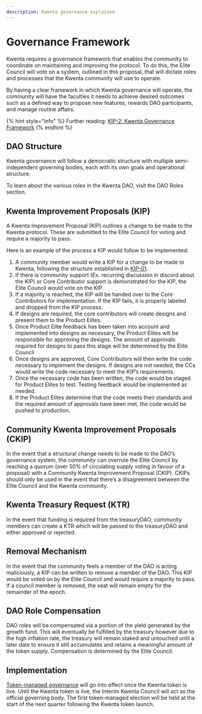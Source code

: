 ```yaml
---
description: Kwenta governance explained
---
```


# Governance Framework

Kwenta requires a governance framework that enables the community to coordinate on maintaining and improving the protocol. To do this, the Elite Council will vote on a system, outlined in this proposal, that will dictate roles and processes that the Kwenta community will use to operate.

By having a clear framework in which Kwenta governance will operate, the community will have the faculties it needs to achieve desired outcomes such as a defined way to propose new features, rewards DAO participants, and manage routine affairs.

{% hint style="info" %}
Further reading: [KIP-2: Kwenta Governance Framework](https://kips.kwenta.io/kips/kip-2/)
{% endhint %}

## DAO Structure

Kwenta governance will follow a democratic structure with multiple semi-independent governing bodies, each with its own goals and operational structure.

To learn about the various roles in the Kwenta DAO, visit the DAO Roles section.

## Kwenta Improvement Proposals (KIP)

A Kwenta Improvement Proposal (KIP) outlines a change to be made to the Kwenta protocol. These are submitted to the Elite Council for voting and require a majority to pass.

Here is an example of the process a KIP would follow to be implemented:

1. A community member would write a KIP for a change to be made to Kwenta, following the structure established in [KIP-01](https://kips.kwenta.io/kips/kip-1/).
2. If there is community support (Ex. recurring discussion in discord about the KIP) or Core Contributor support is demonstrated for the KIP, the Elite Council would vote on the KIP.
3. If a majority is reached, the KIP will be handed over to the Core Contributors for implementation. If the KIP fails, it is properly labeled and dropped from the KIP process.
4. If designs are required, the core contributors will create designs and present them to the Product Elites.
5. Once Product Elite feedback has been taken into account and implemented into designs as necessary, the Product Elites will be responsible for approving the designs. The amount of approvals required for designs to pass this stage will be determined by the Elite Council
6. Once designs are approved, Core Contributors will then write the code necessary to implement the designs. If designs are not needed, the CCs would write the code necessary to meet the KIP’s requirements.
7. Once the necessary code has been written, the code would be staged for Product Elites to test. Testing feedback would be implemented as needed.
8. If the Product Elites determine that the code meets their standards and the required amount of approvals have been met, the code would be pushed to production.

## Community Kwenta Improvement Proposals (CKIP)

In the event that a structural change needs to be made to the DAO’s governance system, the community can overrule the Elite Council by reaching a quorum (over 50% of circulating supply voting in favour of a proposal) with a Community Kwenta Improvement Proposal (CKIP). CKIPs should only be used in the event that there’s a disagreement between the Elite Council and the Kwenta community.

## Kwenta Treasury Request (KTR)

In the event that funding is required from the treasuryDAO, community members can create a KTR which will be passed to the treasuryDAO and either approved or rejected.

## Removal Mechanism

In the event that the community feels a member of the DAO is acting maliciously, a KIP can be written to remove a member of the DAO. This KIP would be voted on by the Elite Council and would require a majority to pass. If a council member is removed, the seat will remain empty for the remainder of the epoch.

## DAO Role Compensation

DAO roles will be compensated via a portion of the yield generated by the growth fund. This will eventually be fulfilled by the treasury however due to the high inflation rate, the treasury will remain staked and untouched until a later date to ensure it still accumulates and retains a meaningful amount of the token supply. Compensation is determined by the Elite Council.

## Implementation

[Token-managed governance](../tokenomics/sovereignty/kwenta-tokenomics.md) will go into effect once the Kwenta token is live. Until the Kwenta token is live, the Interim Kwenta Council will act as the official governing body. The first token-managed election will be held at the start of the next quarter following the Kwenta token launch.

